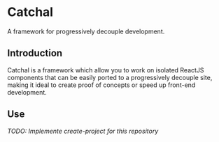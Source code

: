 # Catchal

A framework for progressively decouple development.

## Introduction

Catchal is a framework which allow you to work on isolated ReactJS components that can be easily ported to a progressively decouple site, making it ideal to create proof of concepts or speed up front-end development.

## Use

_TODO: Implemente create-project for this repository_
